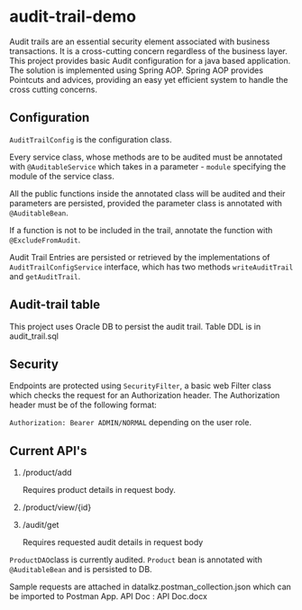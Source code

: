# audit-trail-demo

Audit trails are an essential security element associated with business transactions. It is a cross-cutting concern regardless of the business layer. This project provides basic Audit configuration for a java based application. The solution is implemented using Spring AOP. Spring AOP provides Pointcuts and advices, providing an easy yet efficient system to handle the cross cutting concerns.


## Configuration
`AuditTrailConfig` is the configuration class.
 
Every service class, whose methods are to be audited must be annotated with `@AuditableService` which takes in a parameter - `module` specifying the module of the service class.

All the public functions inside the annotated class will be audited and their parameters are persisted, provided the parameter class is annotated with `@AuditableBean`.

If a function is not to be included in the trail, annotate the function with `@ExcludeFromAudit`.

Audit Trail Entries are persisted or retrieved by the implementations of `AuditTrailConfigService` interface, which has two methods  `writeAuditTrail` and `getAuditTrail`.


## Audit-trail table
This project uses Oracle DB to persist the audit trail. Table DDL is in audit_trail.sql

## Security
Endpoints are protected using `SecurityFilter`, a basic web Filter class which checks the request for an Authorization header. The Authorization header must be of the following format:

`Authorization: Bearer ADMIN/NORMAL`  depending on the user role.

## Current API's
1. /product/add

    Requires product details in request body.
  
2. /product/view/{id}

3. /audit/get

    Requires requested audit details in request body
  
`ProductDAO`class is currently audited. `Product` bean is annotated with `@AuditableBean` and is persisted to DB.


Sample requests are attached in datalkz.postman_collection.json which can be imported to Postman App. 
API Doc : API Doc.docx
